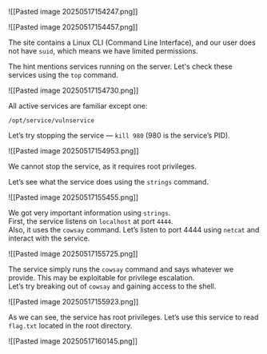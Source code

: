 ![[Pasted image 20250517154247.png]]

![[Pasted image 20250517154457.png]]

The site contains a Linux CLI (Command Line Interface), and our user does not have `suid`, which means we have limited permissions.

The hint mentions services running on the server. Let's check these services using the `top` command.

![[Pasted image 20250517154730.png]]

All active services are familiar except one:

```
/opt/service/vulnservice
```

Let’s try stopping the service — `kill 980` (980 is the service’s PID).

![[Pasted image 20250517154953.png]]

We cannot stop the service, as it requires root privileges.

Let’s see what the service does using the `strings` command.

![[Pasted image 20250517155455.png]]

We got very important information using `strings`.  
First, the service listens on `localhost` at port `4444`.  
Also, it uses the `cowsay` command. Let’s listen to port 4444 using `netcat` and interact with the service.

![[Pasted image 20250517155725.png]]

The service simply runs the `cowsay` command and says whatever we provide. This may be exploitable for privilege escalation.  
Let’s try breaking out of `cowsay` and gaining access to the shell.

![[Pasted image 20250517155923.png]]

As we can see, the service has root privileges. Let’s use this service to read `flag.txt` located in the root directory.

![[Pasted image 20250517160145.png]]
